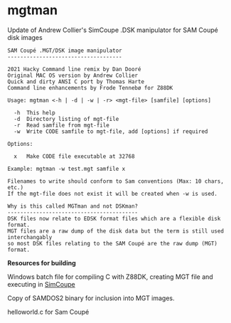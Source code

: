 # mgtman
Update of Andrew Collier's SimCoupe .DSK manipulator for SAM Coupé disk images

	SAM Coupé .MGT/DSK image manipulator
	------------------------------------

	2021 Hacky Command line remix by Dan Dooré
	Original MAC OS version by Andrew Collier
	Quick and dirty ANSI C port by Thomas Harte
	Command line enhancements by Frode Tennebø for Z88DK

	Usage: mgtman <-h | -d | -w | -r> <mgt-file> [samfile] [options]

	  -h  This help
	  -d  Directory listing of mgt-file
	  -r  Read samfile from mgt-file
	  -w  Write CODE samfile to mgt-file, add [options] if required

	Options:

 	  x   Make CODE file executable at 32768

	Example: mgtman -w test.mgt samfile x

	Filenames to write should conform to Sam conventions (Max: 10 chars, etc.)
	If the mgt-file does not exist it will be created when -w is used.
	
	Why is this called MGTman and not DSKman?
	-----------------------------------------
	DSK files now relate to EDSK format files which are a flexible disk format.
	MGT files are a raw dump of the disk data but the term is still used interchangably
	so most DSK files relating to the SAM Coupé are the raw dump (MGT) format.


**Resources for building**

Windows batch file for compiling C with Z88DK, creating MGT file and executing in [SimCoupe](https://github.com/simonowen/simcoupe)

Copy of SAMDOS2 binary for inclusion into MGT images.

helloworld.c for Sam Coupé

